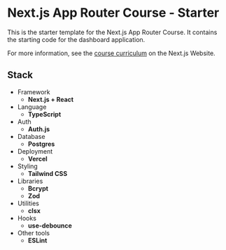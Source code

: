 # Next.js App Router Course - Starter

This is the starter template for the Next.js App Router Course. It contains the starting code for the dashboard application.

For more information, see the [course curriculum](https://nextjs.org/learn) on the Next.js Website.

## Stack

- Framework
    - **Next.js + React**
- Language
    - **TypeScript**
- Auth
    - **Auth.js**
- Database
    - **Postgres**
- Deployment
    - **Vercel**
- Styling
    - **Tailwind CSS**
- Libraries
    - **Bcrypt**
    - **Zod**
- Utilities
    - **clsx**
- Hooks
    - **use-debounce**
- Other tools
    - **ESLint**